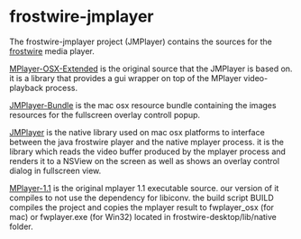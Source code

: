 frostwire-jmplayer
==================

The frostwire-jmplayer project (JMPlayer) contains the sources for the <a href="https://github.com/frostwire/frostwire-desktop">frostwire</a> media player.

<a href="https://github.com/frostwire/frostwire-jmplayer/tree/master/MPlayer-OSX-Extended">MPlayer-OSX-Extended</a> is the original source that the JMPlayer is based on. it is a library that provides a gui wrapper on top of the MPlayer video-playback process.

<a href="https://github.com/frostwire/frostwire-jmplayer/tree/master/JMPlayer-Bundle">JMPlayer-Bundle</a> is the mac osx resource bundle containing the images resources for the fullscreen overlay controll popup.

<a href="https://github.com/frostwire/frostwire-jmplayer/tree/master/JMPlayer">JMPlayer</a> is the native library used on mac osx platforms to interface between the java frostwire player and the native mplayer process. it is the library which reads the video buffer produced by the mplayer process and renders it to a NSView on the screen as well as shows an overlay control dialog in fullscreen view.

<a href="https://github.com/frostwire/frostwire-jmplayer/tree/master/MPlayer-1.1">MPlayer-1.1</a> is the original mplayer 1.1 executable source.  our version of it compiles to not use the dependency for libiconv. the build script BUILD compiles the project and copies the mplayer result to fwplayer_osx (for mac) or fwplayer.exe (for Win32) located in frostwire-desktop/lib/native folder.

